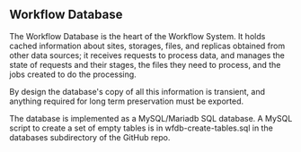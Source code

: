 ## Workflow Database

The Workflow Database is the heart of the Workflow System. It holds cached
information about sites, storages, files, and replicas obtained from other
data sources; it receives requests to process data, and manages the state of
requests and their stages, the files they need to process, and the jobs
created to do the processing. 

By design the database's copy of all this information is transient, and
anything required for long term preservation must be exported. 

The database is implemented as a MySQL/Mariadb SQL database. A MySQL 
script to create a set of empty tables is in
wfdb-create-tables.sql in the databases subdirectory of the GitHub repo.
